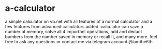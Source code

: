 # a-calculator
a simple calculator on vb.net with all features of a normal calculator and a few features from advanced calculators added.
calculator can save a number at memory, solve all 4 important operations, add and deduct bumbers from the number saved in
memory or recall it, and many more. feel free to ask any questions or contact me via telegram account @lamthe6th
